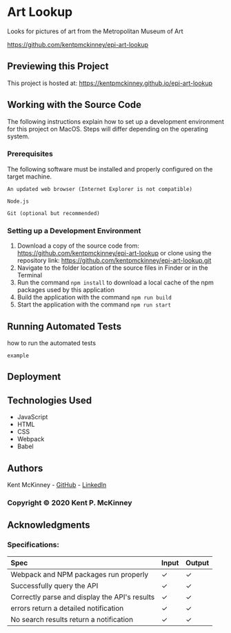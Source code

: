 <!-- Category: Epicodus;HTML/CSS/JS -->
# Art Lookup

Looks for pictures of art from the Metropolitan Museum of Art

https://github.com/kentpmckinney/epi-art-lookup

## Previewing this Project

This project is hosted at: https://kentpmckinney.github.io/epi-art-lookup

## Working with the Source Code

The following instructions explain how to set up a development environment for this project on MacOS. Steps will differ depending on the operating system.

### Prerequisites

The following software must be installed and properly configured on the target machine. 

```
An updated web browser (Internet Explorer is not compatible)
```
```
Node.js
```
```
Git (optional but recommended)
```

### Setting up a Development Environment

1. Download a copy of the source code from: https://github.com/kentpmckinney/epi-art-lookup
   or clone using the repository link: https://github.com/kentpmckinney/epi-art-lookup.git
2. Navigate to the folder location of the source files in Finder or in the Terminal
3. Run the command `npm install` to download a local cache of the npm packages used by this application
4. Build the application with the command `npm run build`
5. Start the application with the command `npm run start`

## Running Automated Tests

how to run the automated tests

```
example
```

## Deployment



## Technologies Used

* JavaScript
* HTML
* CSS
* Webpack
* Babel

## Authors

Kent McKinney - [GitHub](https://github.com/kentpmckinney) - [LinkedIn](https://www.linkedin.com/in/kentpmckinney/)

### Copyright &copy; 2020 Kent P. McKinney

## Acknowledgments


### Specifications:

| Spec | Input | Output |
| :------------- | :------------- | :------------- |
| Webpack and NPM packages run properly | ✓ | ✓ |
| Successfully query the API | ✓ | ✓ |
| Correctly parse and display the API's results | ✓ | ✓ |
| errors return a detailed notification | ✓ | ✓ |
| No search results return a notification | ✓ | ✓ |
